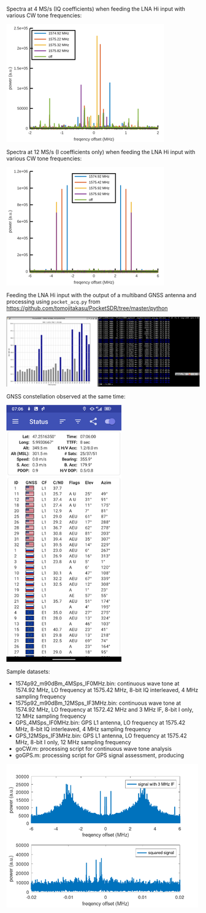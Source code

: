 Spectra at 4 MS/s (IQ coefficients) when feeding the LNA Hi input
with various CW tone frequencies:

<img src="4MSps.png">

Spectra at 12 MS/s (I coefficients only) when feeding the LNA Hi input
with various CW tone frequencies:

<img src="12MSps.png">

Feeding the LNA Hi input with the output of a multiband GNSS antenna and
processing using ``pocket_acq.py`` from https://github.com/tomojitakasu/PocketSDR/tree/master/python

<img src="2024-06-12-070752_2704x1050_scrot.png">

GNSS constellation observed at the same time:

<img src="Screenshot_20240612-070601.png" width=300>

Sample datasets:
* 1574p92_m90dBm_4MSps_IF0MHz.bin: continuous wave tone at 1574.92 MHz, LO frequency
at 1575.42 MHz, 8-bit IQ interleaved, 4 MHz sampling frequency
* 1575p92_m90dBm_12MSps_IF3MHz.bin: continuous wave tone at 1574.92 MHz, LO frequency
at 1572.42 MHz and 3 MHz IF, 8-bit I only, 12 MHz sampling frequency
* GPS_4MSps_IF0MHz.bin: GPS L1 antenna, LO frequency at 1575.42 MHz, 8-bit IQ interleaved, 4 MHz sampling frequency
* GPS_12MSps_IF3MHz.bin: GPS L1 antenna, LO frequency at 1575.42 MHz, 8-bit I only, 12 MHz sampling frequency 
* goCW.m: processing script for continuous wave tone analysis
* goGPS.m: processing script for GPS signal assessment, producing

<img src="squared.png" width=500>
